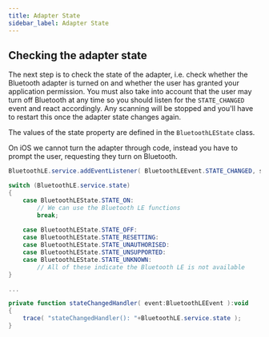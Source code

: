 ```yaml
---
title: Adapter State
sidebar_label: Adapter State
---
```


## Checking the adapter state

The next step is to check the state of the adapter, i.e. check whether the Bluetooth 
adapter is turned on and whether the user has granted your application permission. 
You must also take into account that the user may turn off Bluetooth at any time so 
you should listen for the `STATE_CHANGED` event and react accordingly. Any scanning will 
be stopped and you'll have to restart this once the adapter state changes again.

The values of the state property are defined in the `BluetoothLEState` class.

On iOS we cannot turn the adapter through code, instead you have to prompt the user, 
requesting they turn on Bluetooth.


```actionscript
BluetoothLE.service.addEventListener( BluetoothLEEvent.STATE_CHANGED, stateChangedHandler );

switch (BluetoothLE.service.state)
{
	case BluetoothLEState.STATE_ON:	
		// We can use the Bluetooth LE functions
		break;
		
	case BluetoothLEState.STATE_OFF:
	case BluetoothLEState.STATE_RESETTING:	
	case BluetoothLEState.STATE_UNAUTHORISED:	
	case BluetoothLEState.STATE_UNSUPPORTED:	
	case BluetoothLEState.STATE_UNKNOWN:
		// All of these indicate the Bluetooth LE is not available
}

...

private function stateChangedHandler( event:BluetoothLEEvent ):void
{
	trace( "stateChangedHandler(): "+BluetoothLE.service.state );
}
```



